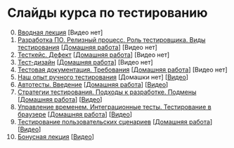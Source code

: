 # Слайды курса по тестированию

0. [Вводная лекция](https://urfu-2017.github.io/testing-slides/00_intro) \[Видео нет\]
1. [Разработка ПО. Релизный процесс. Роль тестировщика. Виды тестирования](https://urfu-2017.github.io/testing-slides/01_live_cycle/) \[[Домашняя работа](https://urfu-2017.github.io/testing-slides/01_live_cycle/index.html#/6)\] \[Видео нет\]
2. [Тесткейс. Дефект](https://urfu-2017.github.io/testing-slides/02_tc/) \[[Домашняя работа](02_homework/README.md)\] \[Видео нет\]
3. [Тест-дизайн](https://urfu-2017.github.io/testing-slides/03_test-design/#/) \[[Домашняя работа](03_homework/README.md)\] \[Видео нет\]
4. [Тестовая документация. Требования](https://urfu-2017.github.io/testing-slides/04_documentation/#/) \[[Домашняя работа](04_homework/README.md)\] \[Видео нет\]
5. [Наш опыт ручного тестирования](https://urfu-2017.github.io/testing-slides/05_our_experience/#/) \[Домашки нет\] \[[Видео](https://disk.yandex.ru/i/8jZZ92DpGKo9Gg)\]
6. [Автотесты. Введение](https://urfu-2017.github.io/testing-slides/06-unit-test/#/) \[[Домашняя работа](https://github.com/urfu-2017/autotests-task-01)\] \[[Видео](https://disk.yandex.ru/i/dmMHwkhb_dCjuA)\]
7. [Стратегии тестирования. Подходы к разработке. Подмены](https://urfu-2017.github.io/testing-slides/07-mock/#/) \[[Домашняя работа](https://github.com/urfu-2017/autotests-task-02)\] \[[Видео](https://disk.yandex.ru/d/DhKPf12hJZNt9w)\]
8. [Управление временем. Интеграционные тесты. Тестирование в браузере](https://urfu-2017.github.io/testing-slides/08-integration/#/) \[[Домашняя работа](https://github.com/urfu-2017/autotests-task-03)\] \[[Видео](https://disk.yandex.ru/i/fq9vOmyxzkKJmA)\]
9. [Тестирование пользовательских сценариев](https://urfu-2017.github.io/testing-slides/09-e2e/#/) \[[Домашняя работа](https://github.com/urfu-2017/autotests-task-04)\] \[[Видео](https://disk.yandex.ru/i/9MlsqWN2l18XCg)\]
10. [Бонусная лекция](https://urfu-2017.github.io/testing-slides/10-tools/#/) \[[Видео](https://disk.yandex.ru/i/dXcnaiyE83H4xg)\]
